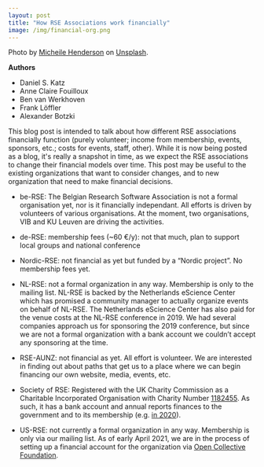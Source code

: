```yaml
---
layout: post
title: "How RSE Associations work financially"
image: /img/financial-org.png
---
```

Photo by [Micheile Henderson](https://unsplash.com/@micheile) on [Unsplash](https://unsplash.com/).
  
**Authors**

- Daniel S. Katz
- Anne Claire Fouilloux
- Ben van Werkhoven
- Frank Löffler
- Alexander Botzki

This blog post is intended to talk about how different RSE associations
financially function (purely volunteer; income from membership, events,
sponsors, etc.; costs for events, staff, other). While it is now being
posted as a blog, it's really a snapshot in time, as we expect the
RSE associations to change their financial models over time. This post
may be useful to the existing organizations that want to consider
changes, and to new organization that need to make financial decisions.

* be-RSE: The Belgian Research Software Association is not a formal organisation yet, 
nor is it financially independant.
All efforts is driven by volunteers of various organisations. At the moment, two organisations, 
VIB and KU Leuven are driving the activities.

* de-RSE: membership fees (~60 €/y): not that much, plan to support
local groups and national conference

* Nordic-RSE: not financial as yet but funded by a “Nordic project”.
No membership fees yet.

* NL-RSE: not a formal organization in any way. Membership is only to
the mailing list. NL-RSE is backed by the Netherlands eScience Center
which has promised a community manager to actually organize events on
behalf of NL-RSE. The Netherlands eScience Center has also paid for the
venue costs at the NL-RSE conference in 2019. We had several companies
approach us for sponsoring the 2019 conference, but since we are not a
formal organization with a bank account we couldn’t accept any sponsoring
at the time.

* RSE-AUNZ: not financial as yet. All effort is volunteer. We are
interested in finding out about paths that get us to a place where we can
begin financing our own website, media, events, etc.

* Society of RSE: Registered with the UK Charity Commission as a
Charitable Incorporated Organisation with Charity Number
[1182455](https://register-of-charities.charitycommission.gov.uk/charity-search/-/charity-details/5125299).
As such, it has a bank account and annual reports finances to the government
and to its membership (e.g. [in 2020](https://bit.ly/socrse-accounts-2020)).
 
* US-RSE: not currently a formal organization in any way. Membership is
only via our mailing list. As of early April 2021, we are in the process
of setting up a financial account for the organization via
[Open Collective Foundation](https://opencollective.com/foundation).
